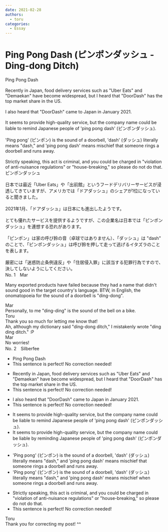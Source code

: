 ```yaml
---
date: 2021-02-28
authors:
  - toru
categories:
  - Essay
---
```


<h1 id="subject_show">Ping Pong Dash (ピンポンダッシュ - Ding-dong Ditch)</h1>
<div class="date" hidden>Feb 28, 2021 16:04</div>
<div id="post"><div id="body_show_ori">
Ping Pong Dash<br/><br/>Recently in Japan, food delivery services such as "Uber Eats" and "Demaekan" have become widespread, but I heard that "DoorDash" has the top market share in the US.<br/><br/>I also heard that "DoorDash" came to Japan in January 2021.<br/><br/>It seems to provide high-quality service, but the company name could be liable to remind Japanese people of 'ping pong dash' (ピンポンダッシュ).<br/><br/>'Ping pong' (ピンポン) is the sound of a doorbell, 'dash' (ダッシュ) literally means "dash," and 'ping pong dash' means mischief that someone rings a doorbell and runs away.<br/><br/>Strictly speaking, this act is criminal, and you could be charged in "violation of anti-nuisance regulations" or "house-breaking," so please do not do that.
</div></div>

<!-- more -->

<div id="post_ja"><div id="body_show_mo">
ピンポンダッシュ<br/><br/>日本では最近「Uber Eats」や「出前館」というフードデリバリーサービスが浸透してきていますが、アメリカでは「ドアダッシュ」のシェアが1位になっていると聞きました。<br/><br/>2021年1月、「ドアダッシュ」は日本にも進出したようです。<br/><br/>とても優れたサービスを提供するようですが、この企業名は日本では「ピンポンダッシュ」を連想する恐れがあります。<br/><br/>「ピンポン」は家の呼び鈴の音（卓球ではありません）、「ダッシュ」は "dash" のことで、「ピンポンダッシュ」は呼び鈴を押して走って逃げるイタズラのことを表します。<br/><br/>厳密には「迷惑防止条例違反」や「住居侵入罪」に該当する犯罪行為ですので、決してしないようにしてください。
</div></div>
<div id="block"><div class="first_name"> No. 1　<span class="just_name">Mar</span></div><div id="block2">
<p class="comment_small">
 Many exported products have failed because they had a name that didn't sound good in the target country's language. BTW, in English, the onomatopoeia for the sound of a doorbell is "ding-dong".
</p>

</div><div class="name"><span class="just_name">Mar</span><br>
Personally, to me "ding-ding" is the sound of the bell on a bike.
</div>
<div class="name"><span class="just_name">Toru</span><br>
Thank you so much for letting me know that!<br/>Ah, although my dictionary said "ding-dong ditch,"  I mistakenly wrote "ding ding ditch." :P
</div>
<div class="name"><span class="just_name">Mar</span><br>
No worries!
</div>
</div>
<div id="block"><div class="first_name"> No. 2　<span class="just_name">Silberfee</span></div><div id="block2">
<ul class="correction_field">
<li class="incorrect">Ping Pong Dash</li>
<li class="corrected perfect">This sentence is perfect! No correction needed!</li>
</ul>
<ul class="correction_field">
<li class="incorrect">Recently in Japan, food delivery services such as "Uber Eats" and "Demaekan" have become widespread, but I heard that "DoorDash" has the top market share in the US.</li>
<li class="corrected perfect">This sentence is perfect! No correction needed!</li>
</ul>
<ul class="correction_field">
<li class="incorrect">I also heard that "DoorDash" came to Japan in January 2021.</li>
<li class="corrected perfect">This sentence is perfect! No correction needed!</li>
</ul>
<ul class="correction_field">
<li class="incorrect">It seems to provide high-quality service, but the company name could be liable to remind Japanese people of 'ping pong dash' (ピンポンダッシュ).</li>
<li class="corrected correct">
It seems to provide high-quality service, but the company name could be liable by reminding Japanese people of 'ping pong dash' (ピンポンダッシュ).
</li>
</ul>
<ul class="correction_field">
<li class="incorrect">'Ping pong' (ピンポン) is the sound of a doorbell, 'dash' (ダッシュ) literally means "dash," and 'ping pong dash' means mischief that someone rings a doorbell and runs away.</li>
<li class="corrected correct">
'Ping pong' (ピンポン) is the sound of a doorbell, 'dash' (ダッシュ) literally means "dash," and 'ping pong dash' means mischief when someone rings a doorbell and runs away.
</li>
</ul>
<ul class="correction_field">
<li class="incorrect">Strictly speaking, this act is criminal, and you could be charged in "violation of anti-nuisance regulations" or "house-breaking," so please do not do that.</li>
<li class="corrected perfect">This sentence is perfect! No correction needed!</li>
</ul>
</div><div class="name"><span class="just_name">Toru</span><br>
Thank you for correcting my post! ^^
</div>
</div>

